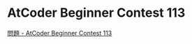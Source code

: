 AtCoder Beginner Contest 113
===

[問題 - AtCoder Beginner Contest 113](https://atcoder.jp/contests/abc113/tasks)